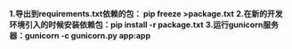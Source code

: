 
**1.导出到requirements.txt依赖的包： pip freeze >package.txt**
**2.在新的开发环境引入的时候安装依赖包：pip install -r  package.txt**
**3.运行gunicorn服务器：gunicorn -c gunicorn.py app:app**
  